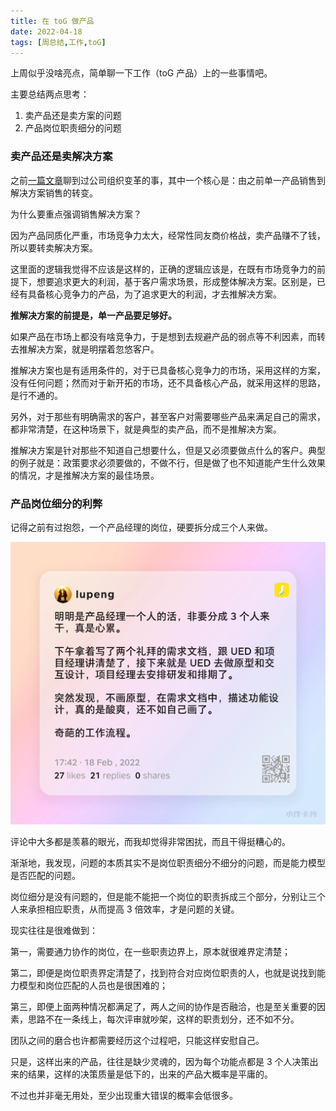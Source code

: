 ```yaml
---
title: 在 toG 做产品
date: 2022-04-18
tags: [周总结,工作,toG]
---
```


上周似乎没啥亮点，简单聊一下工作（toG 产品）上的一些事情吧。

主要总结两点思考：
1. 卖产品还是卖方案的问题
2. 产品岗位职责细分的问题

<!-- more -->

### 卖产品还是卖解决方案

之前[一篇文章](https://mp.weixin.qq.com/s/btIy_z6qrT1hyk41Z4spYw)聊到过公司组织变革的事，其中一个核心是：由之前单一产品销售到解决方案销售的转变。

为什么要重点强调销售解决方案？

因为产品同质化严重，市场竞争力太大，经常性同友商价格战，卖产品赚不了钱，所以要转卖解决方案。

这里面的逻辑我觉得不应该是这样的，正确的逻辑应该是，在既有市场竞争力的前提下，想要追求更大的利润，基于客户需求场景，形成整体解决方案。区别是，已经有具备核心竞争力的产品，为了追求更大的利润，才去推解决方案。

**推解决方案的前提是，单一产品要足够好。**

如果产品在市场上都没有啥竞争力，于是想到去规避产品的弱点等不利因素，而转去推解决方案，就是明摆着忽悠客户。

推解决方案也是有适用条件的，对于已具备核心竞争力的市场，采用这样的方案，没有任何问题；然而对于新开拓的市场，还不具备核心产品，就采用这样的思路，是行不通的。

另外，对于那些有明确需求的客户，甚至客户对需要哪些产品来满足自己的需求，都非常清楚，在这种场景下，就是典型的卖产品，而不是推解决方案。

推解决方案是针对那些不知道自己想要什么，但是又必须要做点什么的客户。典型的例子就是：政策要求必须要做的，不做不行，但是做了也不知道能产生什么效果的情况，才是推解决方案的最佳场景。

### 产品岗位细分的利弊

记得之前有过抱怨，一个产品经理的岗位，硬要拆分成三个人来做。

![](/image/2022-04-18-toG/IMG_0835.JPG)

评论中大多都是羡慕的眼光，而我却觉得非常困扰，而且干得挺糟心的。

渐渐地，我发现，问题的本质其实不是岗位职责细分不细分的问题，而是能力模型是否匹配的问题。

岗位细分是没有问题的，但是能不能把一个岗位的职责拆成三个部分，分别让三个人来承担相应职责，从而提高 3 倍效率，才是问题的关键。

现实往往是很难做到：

第一，需要通力协作的岗位，在一些职责边界上，原本就很难界定清楚；

第二，即便是岗位职责界定清楚了，找到符合对应岗位职责的人，也就是说找到能力模型和岗位匹配的人员也是很困难的；

第三，即便上面两种情况都满足了，两人之间的协作是否融洽，也是至关重要的因素，思路不在一条线上，每次评审就吵架，这样的职责划分，还不如不分。

团队之间的磨合也许都需要经历这个过程吧，只能这样安慰自己。

只是，这样出来的产品，往往是缺少灵魂的，因为每个功能点都是 3 个人决策出来的结果，这样的决策质量是低下的，出来的产品大概率是平庸的。

不过也并非毫无用处，至少出现重大错误的概率会低很多。

